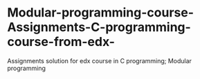 # Modular-programming-course-Assignments-C-programming-course-from-edx-
Assignments solution for edx course in C programming; Modular programming
